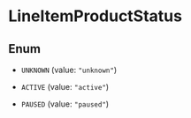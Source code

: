 

# LineItemProductStatus

## Enum


* `UNKNOWN` (value: `"unknown"`)

* `ACTIVE` (value: `"active"`)

* `PAUSED` (value: `"paused"`)



